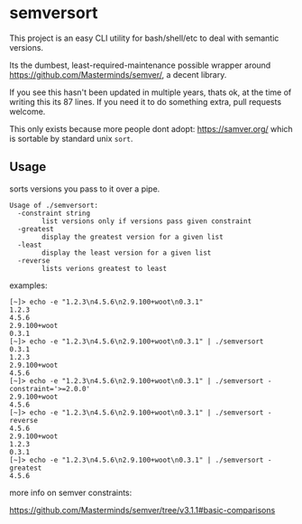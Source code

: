 # semversort

This project is an easy CLI utility for bash/shell/etc to deal with semantic versions.

Its the dumbest, least-required-maintenance possible wrapper around https://github.com/Masterminds/semver/,
a decent library.

If you see this hasn't been updated in multiple years, thats ok, at the time of writing this its 87 lines.
If you need it to do something extra, pull requests welcome.

This only exists because more people dont adopt: https://samver.org/ which is sortable by standard unix `sort`.

## Usage

sorts versions you pass to it over a pipe.

```
Usage of ./semversort:
  -constraint string
    	list versions only if versions pass given constraint
  -greatest
    	display the greatest version for a given list
  -least
    	display the least version for a given list
  -reverse
    	lists verions greatest to least
```

examples:

```
[~]> echo -e "1.2.3\n4.5.6\n2.9.100+woot\n0.3.1"
1.2.3
4.5.6
2.9.100+woot
0.3.1
[~]> echo -e "1.2.3\n4.5.6\n2.9.100+woot\n0.3.1" | ./semversort
0.3.1
1.2.3
2.9.100+woot
4.5.6
[~]> echo -e "1.2.3\n4.5.6\n2.9.100+woot\n0.3.1" | ./semversort -constraint='>=2.0.0'
2.9.100+woot
4.5.6
[~]> echo -e "1.2.3\n4.5.6\n2.9.100+woot\n0.3.1" | ./semversort -reverse
4.5.6
2.9.100+woot
1.2.3
0.3.1
[~]> echo -e "1.2.3\n4.5.6\n2.9.100+woot\n0.3.1" | ./semversort -greatest
4.5.6
```

more info on semver constraints:

https://github.com/Masterminds/semver/tree/v3.1.1#basic-comparisons
